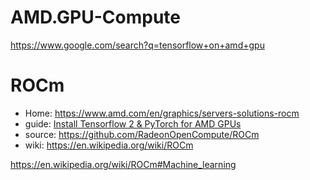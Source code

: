 # AMD.GPU-Compute
https://www.google.com/search?q=tensorflow+on+amd+gpu

# ROCm
- Home: https://www.amd.com/en/graphics/servers-solutions-rocm
- guide: [Install Tensorflow 2 &amp; PyTorch for AMD GPUs](https://medium.com/analytics-vidhya/install-tensorflow-2-for-amd-gpus-87e8d7aeb812)
- source: https://github.com/RadeonOpenCompute/ROCm
- wiki: https://en.wikipedia.org/wiki/ROCm

https://en.wikipedia.org/wiki/ROCm#Machine_learning
